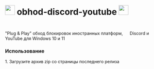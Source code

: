# <img height="32" width="32" src="https://cdn.simpleicons.org/discord/Blurple" /> obhod-discord-youtube <img height="32" width="32" src="https://cdn.simpleicons.org/youtube/red" />
"Plug & Play" обход блокировок иностранных платформ, <img height="40" width="15" src="https://cdn.simpleicons.org/discord/Blurple" /> Discord и <img height="40" width="15" src="https://cdn.simpleicons.org/youtube/red" /> YouTube для Windows 10 и 11
<h3>Использование</h3>
1. Загрузите архив zip со страницы последнего релиза
